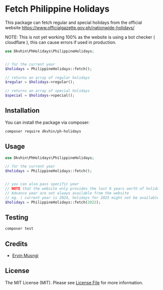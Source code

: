# Fetch Philippine Holidays

This package can fetch regular and special holidays from the official website
https://www.officialgazette.gov.ph/nationwide-holidays/ 

NOTE: This is not yet working 100% as the website is using a bot checker ( cloudflare ), this can cause errors if used in production.

```php
use Dkvhin\PhHolidays\PhilippineHolidays;


// for the current year
$holidays = PhilippineHolidays::fetch();

// returns an array of regular holidays
$regular = $holidays->regular();

// returns an array of special holidays
$special = $holidays->special();
```

## Installation

You can install the package via composer:

```bash
composer require dkvhin/ph-holidays
```

## Usage


```php
use Dkvhin\PhHolidays\PhilippineHolidays;

// for the current year
$holidays = PhilippineHolidays::fetch();


// you can also pass specific year
// NOTE that the website only provides the last 6 years worth of holidays
// Advance year are not always available from the website 
// eg. ( current year is 2024, holidays for 2025 might not be available yet until the end of the year)
$holidays = PhilippineHolidays::fetch(2022);

```

## Testing

```bash
composer test
```

## Credits

- [Ervin Musngi](https://github.com/dkvhin)

## License

The MIT License (MIT). Please see [License File](LICENSE.md) for more information.